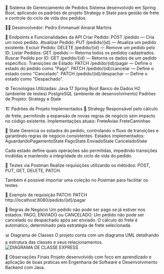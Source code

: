 📝 Sistema de Gerenciamento de Pedidos Sistema desenvolvido em Spring Boot, aplicando os padrões de projeto Strategy e State para gestão de frete e controle do ciclo de vida dos pedidos.

👨‍💻 Desenvolvedor: Pedro Emmanuel Amaral Martins


🔗 Endpoints e Funcionalidades da API Criar Pedido: POST /pedido — Cria um novo pedido.
Atualizar Pedido: PUT /pedido/{id} — Atualiza um pedido existente.
Excluir Pedido: DELETE /pedido/{id} — Remove um pedido pelo ID.
Listar Pedidos: GET /pedido — Retorna todos os pedidos cadastrados.
Buscar Pedido por ID: GET /pedido/{id} — Retorna os dados de um pedido específico.
Transições de Estado: PATCH /pedido/{id}/pagar — Define o estado do pedido como "Pago". PATCH /pedido/{id}/cancelar — Define o estado como "Cancelado". PATCH /pedido/{id}/despachar — Define o estado como "Despachado".


⚙️ Tecnologias Utilizadas:
Java 17 Spring Boot
Banco de Dados H2 (ambiente de testes)
PostgreSQL (ambiente de desenvolvimento)
Padrões de Projeto: Strategy e State

🏗️ Padrões de Projeto Implementados 
🔹 Strategy Responsável pelo cálculo de frete, permitindo a expansão de novas regras de negócio sem impacto no código existente. 
Implementações atuais:
FreteAviao 
FreteCaminhao

🔸 State Gerencia os estados do pedido, controlando o fluxo de transições e garantindo regras de negócio consistentes.
Estados implementados:
AguardandoPagamentoState 
PagoState
EnviadoState
CanceladoState

Cada estado define quais operações são permitidas, impedindo transições inválidas e mantendo a integridade do ciclo de vida do pedido.

🧪 Testes via Postman Realize requisições utilizando os métodos:
POST,
PUT,
GET, 
DELETE,
PATCH.

Também é possível importar uma coleção no Postman para facilitar os testes.

🔗 Exemplo de requisição PATCH: PATCH http://localhost:8080/pedido/{id}/pagar


📜 Regras de Negócio Um pedido não pode ser pago se já estiver nos estados: PAGO, ENVIADO ou CANCELADO.
Um pedido não pode ser cancelado ou despachado após ser enviado. O cálculo do frete é automático, determinado pela estratégia de frete selecionada.

📊 Diagrama de Classes O projeto conta com um diagrama UML detalhando a estrutura das classes e seus relacionamentos.
![DIAGRAMA DE CLASSE EXPRESS](https://github.com/user-attachments/assets/2695d857-f516-4e46-b8a9-612145f21cd4)

🎯 Observações Finais Projeto desenvolvido com foco em aprendizado e aplicação de boas práticas em Engenharia de Software e Desenvolvimento Backend com Java.
